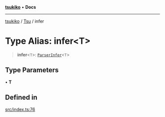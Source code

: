 [**tsukiko**](../../../README.md) • **Docs**

***

[tsukiko](../../../README.md) / [Tsu](../README.md) / infer

# Type Alias: infer\<T\>

> **infer**\<`T`\>: [`ParserInfer`](../../../type-aliases/ParserInfer.md)\<`T`\>

## Type Parameters

• **T**

## Defined in

[src/index.ts:76](https://github.com/BIYUEHU/tsukiko/blob/aa7a414bb89555b3910dd9d229f505891bded4ee/src/index.ts#L76)
